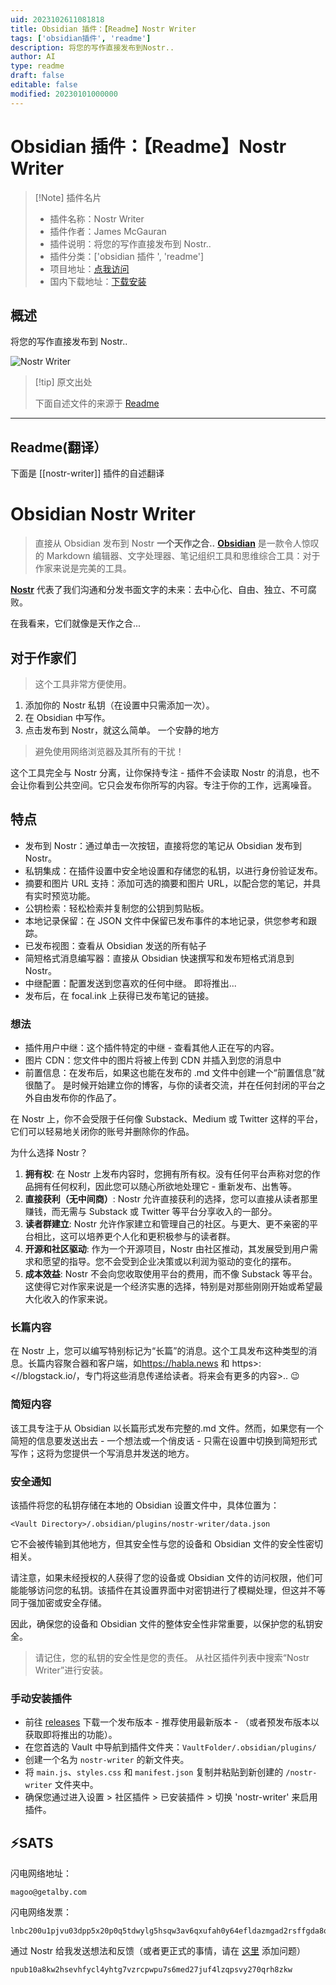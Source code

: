 ```yaml
---
uid: 2023102611081818
title: Obsidian 插件：【Readme】Nostr Writer
tags: ['obsidian插件', 'readme']
description: 将您的写作直接发布到Nostr..
author: AI
type: readme
draft: false
editable: false
modified: 20230101000000
---
```


# Obsidian 插件：【Readme】Nostr Writer

> [!Note] 插件名片
> - 插件名称：Nostr Writer
> - 插件作者：James McGauran
> - 插件说明：将您的写作直接发布到 Nostr..
> - 插件分类：['obsidian 插件 ', 'readme']
> - 项目地址：[点我访问](https://github.com/jamesmagoo/nostr-writer)
> - 国内下载地址：[下载安装](https://pkmer.cn/products/plugin/pluginMarket/?nostr-writer)

## 概述

将您的写作直接发布到 Nostr..

![Nostr Writer](https://cdn.pkmer.cn/covers/nostr-writer.png!pkmer)

> [!tip] 原文出处
>
>下面自述文件的来源于 [Readme](https://ghproxy.net/https://raw.githubusercontent.com/jamesmagoo/nostr-writer/master/README.md)
>

---

## Readme(翻译）

下面是 [[nostr-writer]] 插件的自述翻译

# Obsidian Nostr Writer

> 直接从 Obsidian 发布到 Nostr
**一个天作之合..**
[**Obsidian**](https://obsidian.md/) 是一款令人惊叹的 Markdown 编辑器、文字处理器、笔记组织工具和思维综合工具：对于作家来说是完美的工具。

[**Nostr**](https://nostr.com/) 代表了我们沟通和分发书面文字的未来：去中心化、自由、独立、不可腐败。

在我看来，它们就像是天作之合...

## 对于作家们

> 这个工具非常方便使用。

1. 添加你的 Nostr 私钥（在设置中只需添加一次）。
2. 在 Obsidian 中写作。
3. 点击发布到 Nostr，就这么简单。
一个安静的地方

> 避免使用网络浏览器及其所有的干扰！

这个工具完全与 Nostr 分离，让你保持专注 - 插件不会读取 Nostr 的消息，也不会让你看到公共空间。它只会发布你所写的内容。专注于你的工作，远离噪音。

## 特点

- 发布到 Nostr：通过单击一次按钮，直接将您的笔记从 Obsidian 发布到 Nostr。
- 私钥集成：在插件设置中安全地设置和存储您的私钥，以进行身份验证发布。
- 摘要和图片 URL 支持：添加可选的摘要和图片 URL，以配合您的笔记，并具有实时预览功能。
- 公钥检索：轻松检索并复制您的公钥到剪贴板。
- 本地记录保留：在 JSON 文件中保留已发布事件的本地记录，供您参考和跟踪。
- 已发布视图：查看从 Obsidian 发送的所有帖子
- 简短格式消息编写器：直接从 Obsidian 快速撰写和发布短格式消息到 Nostr。
- 中继配置：配置发送到您喜欢的任何中继。
即将推出...
- 发布后，在 focal.ink 上获得已发布笔记的链接。

### 想法

- 插件用户中继：这个插件特定的中继 - 查看其他人正在写的内容。
- 图片 CDN：您文件中的图片将被上传到 CDN 并插入到您的消息中
- 前置信息：在发布后，如果这也能在发布的 .md 文件中创建一个“前置信息”就很酷了。
是时候开始建立你的博客，与你的读者交流，并在任何封闭的平台之外自由发布你的作品了。

在 Nostr 上，你不会受限于任何像 Substack、Medium 或 Twitter 这样的平台，它们可以轻易地关闭你的账号并删除你的作品。

为什么选择 Nostr？

1. **拥有权**: 在 Nostr 上发布内容时，您拥有所有权。没有任何平台声称对您的作品拥有任何权利，因此您可以随心所欲地处理它 - 重新发布、出售等。
2. **直接获利（无中间商）**: Nostr 允许直接获利的选择，您可以直接从读者那里赚钱，而无需与 Substack 或 Twitter 等平台分享收入的一部分。
3. **读者群建立**: Nostr 允许作家建立和管理自己的社区。与更大、更不亲密的平台相比，这可以培养更个人化和更积极参与的读者群。
4. **开源和社区驱动**: 作为一个开源项目，Nostr 由社区推动，其发展受到用户需求和愿望的指导。您不会受到企业决策或以利润为驱动的变化的摆布。
5. **成本效益**: Nostr 不会向您收取使用平台的费用，而不像 Substack 等平台。这使得它对作家来说是一个经济实惠的选择，特别是对那些刚刚开始或希望最大化收入的作家来说。

### 长篇内容

在 Nostr 上，您可以编写特别标记为“长篇”的消息。这个工具发布这种类型的消息。长篇内容聚合器和客户端，如<https://habla.news> 和 https>:<//blogstack.io/，专门将这些消息传递给读者。将来会有更多的内容>.. 😉

### 简短内容

该工具专注于从 Obsidian 以长篇形式发布完整的.md 文件。然而，如果您有一个简短的信息要发送出去 - 一个想法或一个俏皮话 - 只需在设置中切换到简短形式写作；这将为您提供一个写消息并发送的地方。

### 安全通知

该插件将您的私钥存储在本地的 Obsidian 设置文件中，具体位置为：

```
<Vault Directory>/.obsidian/plugins/nostr-writer/data.json
```

它不会被传输到其他地方，但其安全性与您的设备和 Obsidian 文件的安全性密切相关。

请注意，如果未经授权的人获得了您的设备或 Obsidian 文件的访问权限，他们可能能够访问您的私钥。该插件在其设置界面中对密钥进行了模糊处理，但这并不等同于强加密或安全存储。

因此，确保您的设备和 Obsidian 文件的整体安全性非常重要，以保护您的私钥安全。

> 请记住，您的私钥的安全性是您的责任。
从社区插件列表中搜索“Nostr Writer”进行安装。

### 手动安装插件

- 前往 [releases](https://github.com/jamesmagoo/nostr-writer/releases) 下载一个发布版本 - 推荐使用最新版本 - （或者预发布版本以获取即将推出的功能）。
- 在您首选的 Vault 中导航到插件文件夹：`VaultFolder/.obsidian/plugins/`
- 创建一个名为 `nostr-writer` 的新文件夹。
- 将 `main.js`、`styles.css` 和 `manifest.json` 复制并粘贴到新创建的 `/nostr-writer` 文件夹中。
- 确保您通过进入设置 > 社区插件 > 已安装插件 > 切换 'nostr-writer' 来启用插件。

## ⚡️SATS

闪电网络地址：

```
magoo@getalby.com
```

闪电网络发票：

```
lnbc200u1pjvu03dpp5x20p0q5tdwylg5hsqw3av6qxufah0y64efldazmgad2rsffgda8qdpdfehhxarjypthy6t5v4ezqnmzwd5kg6tpdcs9qmr4va5kucqzzsxqyz5vqsp5w55p4tzawyfz5fasflmsvdfnnappd6hqnw9p7y2p0nl974f0mtkq9qyyssqq6gvpnvvuftqsdqyxzn9wrre3qfkpefzz6kqwssa3pz8l9mzczyq4u7qdc09jpatw9ekln9gh47vxrvx6zg6vlsqw7pq4a7kvj4ku4qpdrflwj
```

通过 Nostr 给我发送想法和反馈（或者更正式的事情，请在 [这里](https://github.com/jamesmagoo/nostr-writer/issues) 添加问题）

```
npub10a8kw2hsevhfycl4yhtg7vzrcpwpu7s6med27juf4lzqpsvy270qrh8zkw
```

</br>
<div align="center">



<!-- -->

</div>



